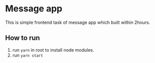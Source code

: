 # Message app

This is simple frontend task of message app which built within 2hours.

## How to run
1. run `yarn` in root to install node modules.
2. run `yarn start`